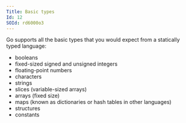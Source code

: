 ```yaml
---
Title: Basic types
Id: 12
SOId: rd6000o3
---
```


Go supports all the basic types that you would expect from a statically typed language:

* booleans
* fixed-sized signed and unsigned integers
* floating-point numbers
* characters
* strings
* slices (variable-sized arrays)
* arrays (fixed size)
* maps (known as dictionaries or hash tables in other languages)
* structures
* constants
